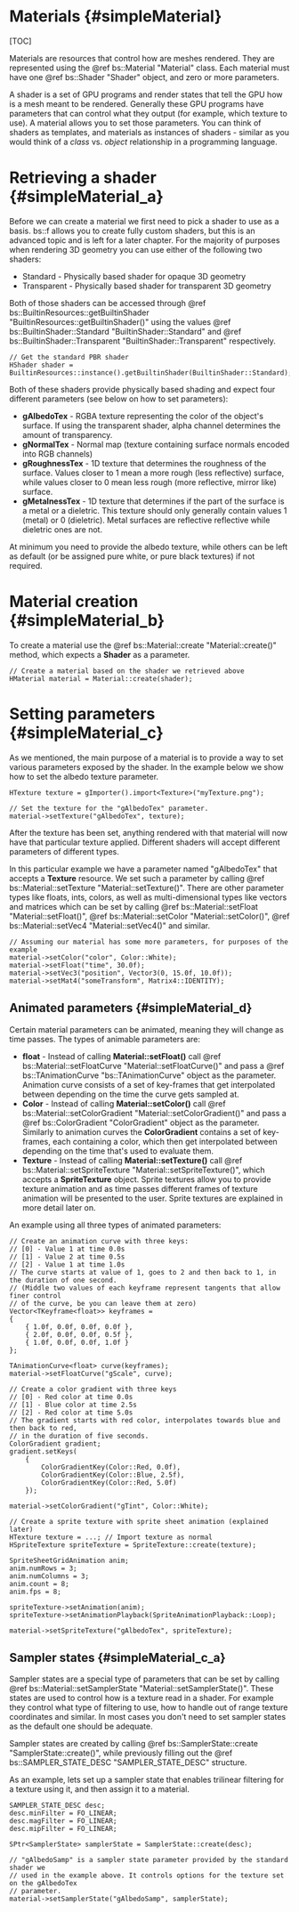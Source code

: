 Materials 						{#simpleMaterial}
===============
[TOC]

Materials are resources that control how are meshes rendered. They are represented using the @ref bs::Material "Material" class. Each material must have one @ref bs::Shader "Shader" object, and zero or more parameters.

A shader is a set of GPU programs and render states that tell the GPU how is a mesh meant to be rendered. Generally these GPU programs have parameters that can control what they output (for example, which texture to use). A material allows you to set those parameters. You can think of shaders as templates, and materials as instances of shaders - similar as you would think of a *class* vs. *object* relationship in a programming language.

# Retrieving a shader {#simpleMaterial_a}
Before we can create a material we first need to pick a shader to use as a basis. bs::f allows you to create fully custom shaders, but this is an advanced topic and is left for a later chapter. For the majority of purposes when rendering 3D geometry you can use either of the following two shaders:
 - Standard - Physically based shader for opaque 3D geometry
 - Transparent - Physically based shader for transparent 3D geometry

Both of those shaders can be accessed through @ref bs::BuiltinResources::getBuiltinShader "BuiltinResources::getBuiltinShader()" using the values @ref bs::BuiltinShader::Standard "BuiltinShader::Standard" and @ref bs::BuiltinShader::Transparent "BuiltinShader::Transparent" respectively.

~~~~~~~~~~~~~{.cpp}
// Get the standard PBR shader
HShader shader = BuiltinResources::instance().getBuiltinShader(BuiltinShader::Standard);
~~~~~~~~~~~~~

Both of these shaders provide physically based shading and expect four different parameters (see below on how to set parameters):
 - **gAlbedoTex** - RGBA texture representing the color of the object's surface. If using the transparent shader, alpha channel determines the amount of transparency.
 - **gNormalTex** - Normal map (texture containing surface normals encoded into RGB channels)
 - **gRoughnessTex** - 1D texture that determines the roughness of the surface. Values closer to 1 mean a more rough (less reflective) surface, while values closer to 0 mean less rough (more reflective, mirror like) surface.
 - **gMetalnessTex** - 1D texture that determines if the part of the surface is a metal or a dieletric. This texture should only generally contain values 1 (metal) or 0 (dieletric). Metal surfaces are reflective reflective while dieletric ones are not.

At minimum you need to provide the albedo texture, while others can be left as default (or be assigned pure white, or pure black textures) if not required. 
 
# Material creation {#simpleMaterial_b}
To create a material use the @ref bs::Material::create "Material::create()" method, which expects a **Shader** as a parameter.

~~~~~~~~~~~~~{.cpp}
// Create a material based on the shader we retrieved above
HMaterial material = Material::create(shader);
~~~~~~~~~~~~~

# Setting parameters {#simpleMaterial_c}
As we mentioned, the main purpose of a material is to provide a way to set various parameters exposed by the shader. In the example below we show how to set the albedo texture parameter.

~~~~~~~~~~~~~{.cpp}
HTexture texture = gImporter().import<Texture>("myTexture.png");

// Set the texture for the "gAlbedoTex" parameter.
material->setTexture("gAlbedoTex", texture);
~~~~~~~~~~~~~

After the texture has been set, anything rendered with that material will now have that particular texture applied. Different shaders will accept different parameters of different types.

In this particular example we have a parameter named "gAlbedoTex" that accepts a **Texture** resource. We set such a parameter by calling @ref bs::Material::setTexture "Material::setTexture()". There are other parameter types like floats, ints, colors, as well as multi-dimensional types like vectors and matrices which can be set by calling @ref bs::Material::setFloat "Material::setFloat()", @ref bs::Material::setColor "Material::setColor()", @ref bs::Material::setVec4 "Material::setVec4()" and similar.

~~~~~~~~~~~~~{.cpp}
// Assuming our material has some more parameters, for purposes of the example
material->setColor("color", Color::White);
material->setFloat("time", 30.0f);
material->setVec3("position", Vector3(0, 15.0f, 10.0f));
material->setMat4("someTransform", Matrix4::IDENTITY);
~~~~~~~~~~~~~

## Animated parameters {#simpleMaterial_d}
Certain material parameters can be animated, meaning they will change as time passes. The types of animable parameters are:
 - **float** - Instead of calling **Material::setFloat()** call @ref bs::Material::setFloatCurve "Material::setFloatCurve()" and pass a @ref bs::TAnimationCurve<float> "bs::TAnimationCurve<float>" object as the parameter. Animation curve consists of a set of key-frames that get interpolated between depending on the time the curve gets sampled at. 
 - **Color** - Instead of calling **Material::setColor()** call @ref bs::Material::setColorGradient "Material::setColorGradient()" and pass a @ref bs::ColorGradient "ColorGradient" object as the parameter. Similarly to animation curves the **ColorGradient** contains a set of key-frames, each containing a color, which then get interpolated between depending on the time that's used to evaluate them.
 - **Texture** - Instead of calling **Material::setTexture()** call @ref bs::Material::setSpriteTexture "Material::setSpriteTexture()", which accepts a **SpriteTexture** object. Sprite textures allow you to provide texture animation and as time passes different frames of texture animation will be presented to the user. Sprite textures are explained in more detail later on.
 
An example using all three types of animated parameters: 
 
~~~~~~~~~~~~~{.cpp}
// Create an animation curve with three keys:
// [0] - Value 1 at time 0.0s
// [1] - Value 2 at time 0.5s
// [2] - Value 1 at time 1.0s
// The curve starts at value of 1, goes to 2 and then back to 1, in the duration of one second.
// (Middle two values of each keyframe represent tangents that allow finer control
// of the curve, be you can leave them at zero)
Vector<TKeyframe<float>> keyframes = 
{
	{ 1.0f, 0.0f, 0.0f, 0.0f },
	{ 2.0f, 0.0f, 0.0f, 0.5f },
	{ 1.0f, 0.0f, 0.0f, 1.0f }
};

TAnimationCurve<float> curve(keyframes);
material->setFloatCurve("gScale", curve);

// Create a color gradient with three keys
// [0] - Red color at time 0.0s
// [1] - Blue color at time 2.5s
// [2] - Red color at time 5.0s
// The gradient starts with red color, interpolates towards blue and then back to red,
// in the duration of five seconds.
ColorGradient gradient;
gradient.setKeys(
	{
		ColorGradientKey(Color::Red, 0.0f),
		ColorGradientKey(Color::Blue, 2.5f),
		ColorGradientKey(Color::Red, 5.0f)
	});

material->setColorGradient("gTint", Color::White);

// Create a sprite texture with sprite sheet animation (explained later)
HTexture texture = ...; // Import texture as normal
HSpriteTexture spriteTexture = SpriteTexture::create(texture);

SpriteSheetGridAnimation anim;
anim.numRows = 3;
anim.numColumns = 3;
anim.count = 8;
anim.fps = 8;

spriteTexture->setAnimation(anim);
spriteTexture->setAnimationPlayback(SpriteAnimationPlayback::Loop);

material->setSpriteTexture("gAlbedoTex", spriteTexture);
~~~~~~~~~~~~~
 
## Sampler states {#simpleMaterial_c_a}
Sampler states are a special type of parameters that can be set by calling @ref bs::Material::setSamplerState "Material::setSamplerState()". These states are used to control how is a texture read in a shader. For example they control what type of filtering to use, how to handle out of range texture coordinates and similar. In most cases you don't need to set sampler states as the default one should be adequate. 

Sampler states are created by calling @ref bs::SamplerState::create "SamplerState::create()", while previously filling out the @ref bs::SAMPLER_STATE_DESC "SAMPLER_STATE_DESC" structure.

As an example, lets set up a sampler state that enables trilinear filtering for a texture using it, and then assign it to a material. 

~~~~~~~~~~~~~{.cpp}
SAMPLER_STATE_DESC desc;
desc.minFilter = FO_LINEAR;
desc.magFilter = FO_LINEAR;
desc.mipFilter = FO_LINEAR;

SPtr<SamplerState> samplerState = SamplerState::create(desc);

// "gAlbedoSamp" is a sampler state parameter provided by the standard shader we
// used in the example above. It controls options for the texture set on the gAlbedoTex
// parameter.
material->setSamplerState("gAlbedoSamp", samplerState);
~~~~~~~~~~~~~